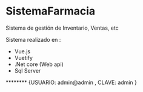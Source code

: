# SistemaFarmacia
Sistema de gestión de Inventario, Ventas, etc

Sistema realizado en :
- Vue.js 
- Vuetify
- .Net core (Web api)
- Sql Server

********  {USUARIO: admin@admin , CLAVE: admin } 
